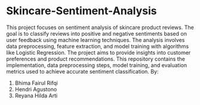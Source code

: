 # Skincare-Sentiment-Analysis

This project focuses on sentiment analysis of skincare product reviews. The goal is to classify reviews into positive and negative sentiments based on user feedback using machine learning techniques. The analysis involves data preprocessing, feature extraction, and model training with algorithms like Logistic Regression. The project aims to provide insights into customer preferences and product recommendations. This repository contains the implementation, data preprocessing steps, model training, and evaluation metrics used to achieve accurate sentiment classification.
By:
1. Bhima Fairul Rifqi
2. Hendri Agustono
3. Reyana Hilda Arti
